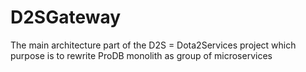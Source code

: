 # D2SGateway
The main architecture part of the D2S = Dota2Services project which purpose is to rewrite ProDB monolith as group of microservices
